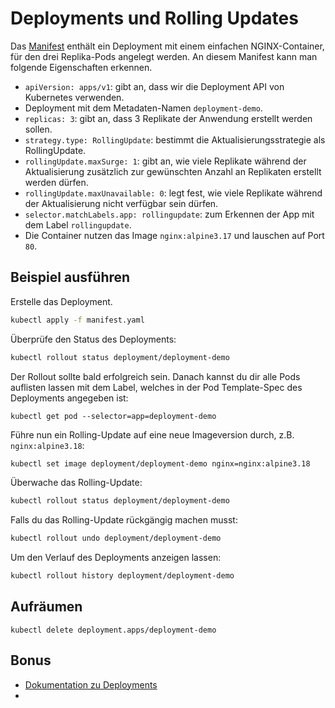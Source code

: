 # Deployments und Rolling Updates

Das [Manifest](manifest.yaml) enthält ein Deployment mit einem einfachen NGINX-Container, für den drei Replika-Pods angelegt werden.
An diesem Manifest kann man folgende Eigenschaften erkennen.

- `apiVersion: apps/v1`: gibt an, dass wir die Deployment API von Kubernetes verwenden.
- Deployment mit dem Metadaten-Namen `deployment-demo`.
- `replicas: 3`: gibt an, dass 3 Replikate der Anwendung erstellt werden sollen.
- `strategy.type: RollingUpdate`: bestimmt die Aktualisierungsstrategie als RollingUpdate.
- `rollingUpdate.maxSurge: 1`: gibt an, wie viele Replikate während der Aktualisierung zusätzlich zur gewünschten Anzahl an Replikaten erstellt werden dürfen.
- `rollingUpdate.maxUnavailable: 0`: legt fest, wie viele Replikate während der Aktualisierung nicht verfügbar sein dürfen.
- `selector.matchLabels.app: rollingupdate`: zum Erkennen der App mit dem Label `rollingupdate`.
- Die Container nutzen das Image `nginx:alpine3.17` und lauschen auf Port `80`.

## Beispiel ausführen

Erstelle das Deployment.

```bash
kubectl apply -f manifest.yaml
```

Überprüfe den Status des Deployments:

```bash
kubectl rollout status deployment/deployment-demo
```

Der Rollout sollte bald erfolgreich sein. Danach kannst du dir alle Pods auflisten lassen mit dem Label, welches in der Pod Template-Spec des Deployments angegeben ist:

```shell
kubectl get pod --selector=app=deployment-demo
```

Führe nun ein Rolling-Update auf eine neue Imageversion durch, z.B. `nginx:alpine3.18`:

```bash
kubectl set image deployment/deployment-demo nginx=nginx:alpine3.18
```

Überwache das Rolling-Update:

```bash
kubectl rollout status deployment/deployment-demo
```

Falls du das Rolling-Update rückgängig machen musst:

```bash
kubectl rollout undo deployment/deployment-demo
```

Um den Verlauf des Deployments anzeigen lassen:

```bash
kubectl rollout history deployment/deployment-demo
```

## Aufräumen
```shell
kubectl delete deployment.apps/deployment-demo
```

## Bonus

- [Dokumentation zu Deployments](https://kubernetes.io/docs/concepts/workloads/controllers/deployment/)
- 